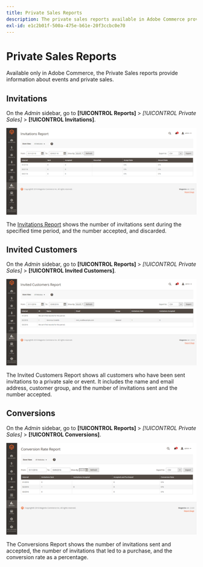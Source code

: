 ```yaml
---
title: Private Sales Reports
description: The private sales reports available in Adobe Commerce provide useful information about events and private sales.
exl-id: e1c2b01f-500a-475e-b61e-20f3ccbc0e70
---
```

# Private Sales Reports

Available only in Adobe Commerce, the Private Sales reports provide information about events and private sales.

## Invitations

On the _Admin_ sidebar, go to **[!UICONTROL Reports]** > _[!UICONTROL Private Sales]_ > **[!UICONTROL Invitations]**.

![Invitations Report](./assets/private-sales-invitations.png)<!-- zoom -->

The [Invitations Report](https://docs.magento.com/user-guide/marketing/invitations.html) shows the number of invitations sent during the specified time period, and the number accepted, and discarded.

## Invited Customers

On the _Admin_ sidebar, go to **[!UICONTROL Reports]** > _[!UICONTROL Private Sales]_ > **[!UICONTROL Invited Customers]**.

![Invited Customers Report](./assets/private-sales-invited-customers.png)<!-- zoom -->

The Invited Customers Report shows all customers who have been sent invitations to a private sale or event. It includes the name and email address, customer group, and the number of invitations sent and the number accepted.

## Conversions

On the _Admin_ sidebar, go to **[!UICONTROL Reports]** > _[!UICONTROL Private Sales]_ > **[!UICONTROL Conversions]**.

![Conversions Report](./assets/private-sales-conversions.png)<!-- zoom -->

The Conversions Report shows the number of invitations sent and accepted, the number of invitations that led to a purchase, and the conversion rate as a percentage.
